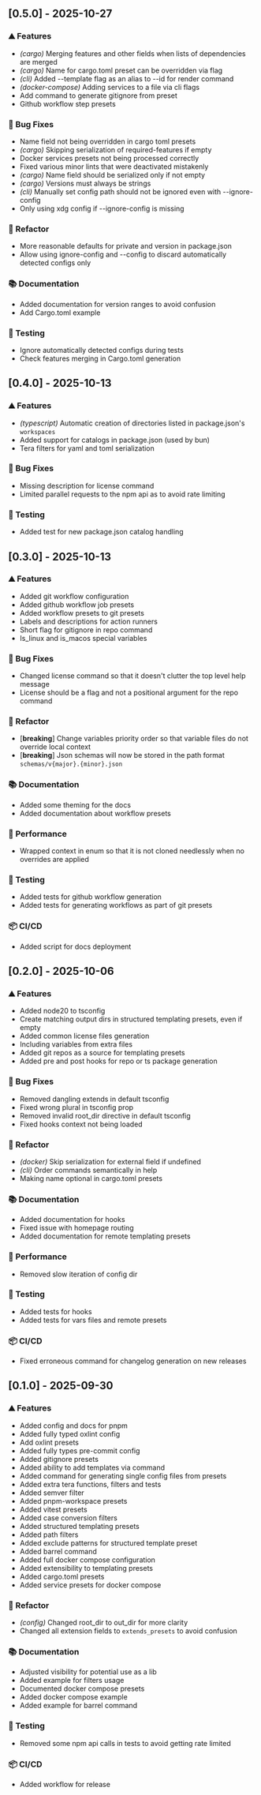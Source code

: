 ## [0.5.0] - 2025-10-27

### ⛰️  Features

- *(cargo)* Merging features and other fields when lists of dependencies are merged
- *(cargo)* Name for cargo.toml preset can be overridden via flag
- *(cli)* Added --template flag as an alias to --id for render command
- *(docker-compose)* Adding services to a file via cli flags
- Add command to generate gitignore from preset
- Github workflow step presets

### 🐛 Bug Fixes

- Name field not being overridden in cargo toml presets
- *(cargo)* Skipping serialization of required-features if empty
- Docker services presets not being processed correctly
- Fixed various minor lints that were deactivated mistakenly
- *(cargo)* Name field should be serialized only if not empty
- *(cargo)* Versions must always be strings
- *(cli)* Manually set config path should not be ignored even with --ignore-config
- Only using xdg config if --ignore-config is missing

### 🚜 Refactor

- More reasonable defaults for private and version in package.json
- Allow using ignore-config and --config to discard automatically detected configs only

### 📚 Documentation

- Added documentation for version ranges to avoid confusion
- Add Cargo.toml example

### 🧪 Testing

- Ignore automatically detected configs during tests
- Check features merging in Cargo.toml generation
## [0.4.0] - 2025-10-13

### ⛰️  Features

- *(typescript)* Automatic creation of directories listed in package.json's `workspaces`
- Added support for catalogs in package.json (used by bun)
- Tera filters for yaml and toml serialization

### 🐛 Bug Fixes

- Missing description for license command
- Limited parallel requests to the npm api as to avoid rate limiting

### 🧪 Testing

- Added test for new package.json catalog handling
## [0.3.0] - 2025-10-13

### ⛰️  Features

- Added git workflow configuration
- Added github workflow job presets
- Added workflow presets to git presets
- Labels and descriptions for action runners
- Short flag for gitignore in repo command
- Is_linux and is_macos special variables

### 🐛 Bug Fixes

- Changed license command so that it doesn't clutter the top level help message
- License should be a flag and not a positional argument for the repo command

### 🚜 Refactor

- [**breaking**] Change variables priority order so that variable files do not override local context
- [**breaking**] Json schemas will now be stored in the path format `schemas/v{major}.{minor}.json`

### 📚 Documentation

- Added some theming for the docs
- Added documentation about workflow presets

### 🚀 Performance

- Wrapped context in enum so that it is not cloned needlessly when no overrides are applied

### 🧪 Testing

- Added tests for github workflow generation
- Added tests for generating workflows as part of git presets

### 📦 CI/CD

- Added script for docs deployment
## [0.2.0] - 2025-10-06

### ⛰️  Features

- Added node20 to tsconfig
- Create matching output dirs in structured templating presets, even if empty
- Added common license files generation
- Including variables from extra files
- Added git repos as a source for templating presets
- Added pre and post hooks for repo or ts package generation

### 🐛 Bug Fixes

- Removed dangling extends in default tsconfig
- Fixed wrong plural in tsconfig prop
- Removed invalid root_dir directive in default tsconfig
- Fixed hooks context not being loaded

### 🚜 Refactor

- *(docker)* Skip serialization for external field if undefined
- *(cli)* Order commands semantically in help
- Making name optional in cargo.toml presets

### 📚 Documentation

- Added documentation for hooks
- Fixed issue with homepage routing
- Added documentation for remote templating presets

### 🚀 Performance

- Removed slow iteration of config dir

### 🧪 Testing

- Added tests for hooks
- Added tests for vars files and remote presets

### 📦 CI/CD

- Fixed erroneous command for changelog generation on new releases
## [0.1.0] - 2025-09-30

### ⛰️  Features

- Added config and docs for pnpm
- Added fully typed oxlint config
- Add oxlint presets
- Added fully types pre-commit config
- Added gitignore presets
- Added ability to add templates via command
- Added command for generating single config files from presets
- Added extra tera functions, filters and tests
- Added semver filter
- Added pnpm-workspace presets
- Added vitest presets
- Added case conversion filters
- Added structured templating presets
- Added path filters
- Added exclude patterns for structured template preset
- Added barrel command
- Added full docker compose configuration
- Added extensibility to templating presets
- Added cargo.toml presets
- Added service presets for docker compose

### 🚜 Refactor

- *(config)* Changed root_dir to out_dir for more clarity
- Changed all extension fields to `extends_presets` to avoid confusion

### 📚 Documentation

- Adjusted visibility for potential use as a lib
- Added example for filters usage
- Documented docker compose presets
- Added docker compose example
- Added example for barrel command

### 🧪 Testing

- Removed some npm api calls in tests to avoid getting rate limited

### 📦 CI/CD

- Added workflow for release

